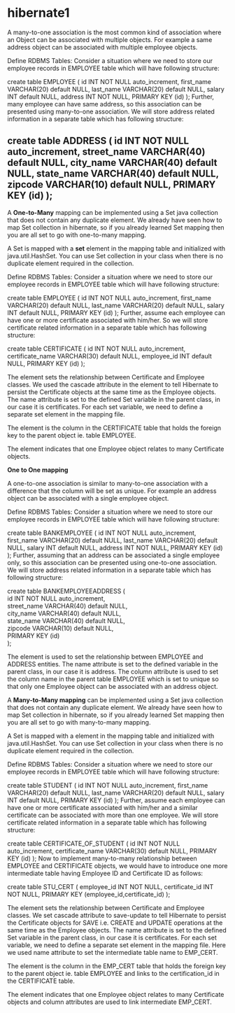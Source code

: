 # hibernate1
A many-to-one association is the most common kind of association where an Object can be associated with multiple objects. For example a same address object can be associated with multiple employee objects.

Define RDBMS Tables:
Consider a situation where we need to store our employee records in EMPLOYEE table which will have following structure:

create table EMPLOYEE (
   id INT NOT NULL auto_increment,
   first_name VARCHAR(20) default NULL,
   last_name  VARCHAR(20) default NULL,
   salary     INT  default NULL,
   address    INT NOT NULL,
   PRIMARY KEY (id)
);
Further, many employee can have same address, so this association can be presented using many-to-one association. We will store address related information in a separate table which has following structure:

create table ADDRESS (
   id INT NOT NULL auto_increment,
   street_name VARCHAR(40) default NULL,
   city_name VARCHAR(40) default NULL,
   state_name VARCHAR(40) default NULL,
   zipcode VARCHAR(10) default NULL,
   PRIMARY KEY (id)
);
-----------------------------------------------------------
A <strong>One-to-Many</strong> mapping can be implemented using a Set java collection that does not contain any duplicate element. We already have seen how to map Set collection in hibernate, so if you already learned Set mapping then you are all set to go with one-to-many mapping.

A Set is mapped with a <strong>set</strong> element in the mapping table and initialized with java.util.HashSet. You can use Set collection in your class when there is no duplicate element required in the collection.

Define RDBMS Tables:
Consider a situation where we need to store our employee records in EMPLOYEE table which will have following structure:

create table EMPLOYEE (
   id INT NOT NULL auto_increment,
   first_name VARCHAR(20) default NULL,
   last_name  VARCHAR(20) default NULL,
   salary     INT  default NULL,
   PRIMARY KEY (id)
);
Further, assume each employee can have one or more certificate associated with him/her. So we will store certificate related information in a separate table which has following structure:

create table CERTIFICATE (
   id INT NOT NULL auto_increment,
   certificate_name VARCHAR(30) default NULL,
   employee_id INT default NULL,
   PRIMARY KEY (id)
);

The <set> element sets the relationship between Certificate and Employee classes. We used the cascade attribute in the <set> element to tell Hibernate to persist the Certificate objects at the same time as the Employee objects. The name attribute is set to the defined Set variable in the parent class, in our case it is certificates. For each set variable, we need to define a separate set element in the mapping file.

The <key> element is the column in the CERTIFICATE table that holds the foreign key to the parent object ie. table EMPLOYEE.

The <one-to-many> element indicates that one Employee object relates to many Certificate objects.

<strong>One to One mapping</strong>

A one-to-one association is similar to many-to-one association with a difference that the column will be set as unique. For example an address object can be associated with a single employee object.

Define RDBMS Tables:
Consider a situation where we need to store our employee records in EMPLOYEE table which will have following structure:

create table BANKEMPLOYEE (
   id INT NOT NULL auto_increment,
   first_name VARCHAR(20) default NULL,
   last_name  VARCHAR(20) default NULL,
   salary     INT  default NULL,
   address    INT NOT NULL,
   PRIMARY KEY (id)
);
Further, assuming that an address can be associated a single employee only, so this association can be presented using one-to-one association. We will store address related information in a separate table which has following structure:

create table BANKEMPLOYEEADDRESS (<br/>
   id INT NOT NULL auto_increment,<br/>
   street_name VARCHAR(40) default NULL,<br/>
   city_name VARCHAR(40) default NULL,<br/>
   state_name VARCHAR(40) default NULL,<br/>
   zipcode VARCHAR(10) default NULL,<br/>
   PRIMARY KEY (id)<br/>
);<br/>

The <many-to-one> element is used to set the relationship between EMPLOYEE and ADDRESS entities. The name attribute is set to the defined variable in the parent class, in our case it is address. The column attribute is used to set the column name in the parent table EMPLOYEE which is set to unique so that only one Employee object can be associated with an address object.

A <strong>Many-to-Many mapping</strong> can be implemented using a Set java collection that does not contain any duplicate element. We already have seen how to map Set collection in hibernate, so if you already learned Set mapping then you are all set to go with many-to-many mapping.

A Set is mapped with a <set> element in the mapping table and initialized with java.util.HashSet. You can use Set collection in your class when there is no duplicate element required in the collection.

Define RDBMS Tables:
Consider a situation where we need to store our employee records in EMPLOYEE table which will have following structure:

create table STUDENT (
   id INT NOT NULL auto_increment,
   first_name VARCHAR(20) default NULL,
   last_name  VARCHAR(20) default NULL,
   salary     INT  default NULL,
   PRIMARY KEY (id)
);
Further, assume each employee can have one or more certificate associated with him/her and a similar certificate can be associated with more than one employee. We will store certificate related information in a separate table which has following structure:

create table CERTIFICATE_OF_STUDENT (
   id INT NOT NULL auto_increment,
   certificate_name VARCHAR(30) default NULL,
   PRIMARY KEY (id)
);
Now to implement many-to-many relationship between EMPLOYEE and CERTIFICATE objects, we would have to introduce one more intermediate table having Employee ID and Certificate ID as follows:

create table STU_CERT (
   employee_id INT NOT NULL,
   certificate_id INT NOT NULL,
   PRIMARY KEY (employee_id,certificate_id)
);

The <set> element sets the relationship between Certificate and Employee classes. We set cascade attribute to save-update to tell Hibernate to persist the Certificate objects for SAVE i.e. CREATE and UPDATE operations at the same time as the Employee objects. The name attribute is set to the defined Set variable in the parent class, in our case it is certificates. For each set variable, we need to define a separate set element in the mapping file. Here we used name attribute to set the intermediate table name to EMP_CERT.

The <key> element is the column in the EMP_CERT table that holds the foreign key to the parent object ie. table EMPLOYEE and links to the certification_id in the CERTIFICATE table.

The <many-to-many> element indicates that one Employee object relates to many Certificate objects and column attributes are used to link intermediate EMP_CERT.
